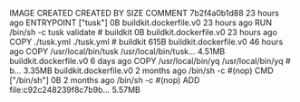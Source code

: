 IMAGE CREATED CREATED BY SIZE COMMENT
7b2f4a0b1d88 23 hours ago ENTRYPOINT ["tusk"] 0B buildkit.dockerfile.v0
<missing> 23 hours ago RUN /bin/sh -c tusk validate # buildkit 0B buildkit.dockerfile.v0
<missing> 23 hours ago COPY ./tusk.yml ./tusk.yml # buildkit 615B buildkit.dockerfile.v0
<missing> 46 hours ago COPY /usr/local/bin/tusk /usr/local/bin/tusk… 4.51MB buildkit.dockerfile.v0
<missing> 6 days ago COPY /usr/local/bin/yq /usr/local/bin/yq # b… 3.35MB buildkit.dockerfile.v0
<missing> 2 months ago /bin/sh -c #(nop) CMD ["/bin/sh"] 0B
<missing> 2 months ago /bin/sh -c #(nop) ADD file:c92c248239f8c7b9b… 5.57MB
